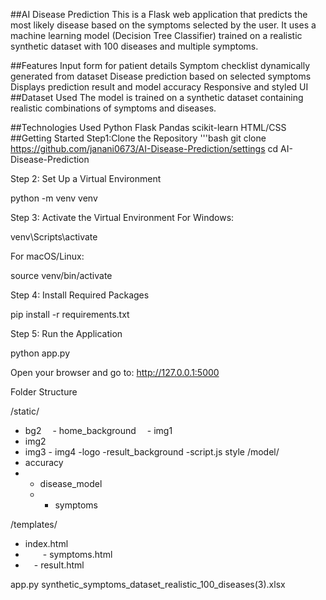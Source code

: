 ##AI Disease Prediction
This is a Flask web application that predicts the most likely disease based on the symptoms selected by the user. It uses a machine learning model (Decision Tree Classifier) trained on a realistic synthetic dataset with 100 diseases and multiple symptoms.

##Features
Input form for patient details
Symptom checklist dynamically generated from dataset
Disease prediction based on selected symptoms
Displays prediction result and model accuracy
Responsive and styled UI
##Dataset Used
The model is trained on a synthetic dataset containing realistic combinations of symptoms and diseases.

##Technologies Used
Python
Flask
Pandas
scikit-learn
HTML/CSS
##Getting Started
Step1:Clone the Repository
'''bash git clone https://github.com/janani0673/AI-Disease-Prediction/settings cd AI-Disease-Prediction

Step 2: Set Up a Virtual Environment

python -m venv venv

Step 3: Activate the Virtual Environment For Windows:

venv\Scripts\activate

For macOS/Linux:

source venv/bin/activate

Step 4: Install Required Packages

pip install -r requirements.txt

Step 5: Run the Application

python app.py

Open your browser and go to: http://127.0.0.1:5000

Folder Structure

/static/  
   - bg2
   - home_background
   - img1
   - img2
   - img3
    - img4
     -logo
     -result_background
     -script.js
     style
/model/
- accuracy
- - disease_model
  - - symptoms

/templates/  
- index.html
-   - symptoms.html
-  - result.html

app.py synthetic_symptoms_dataset_realistic_100_diseases(3).xlsx
